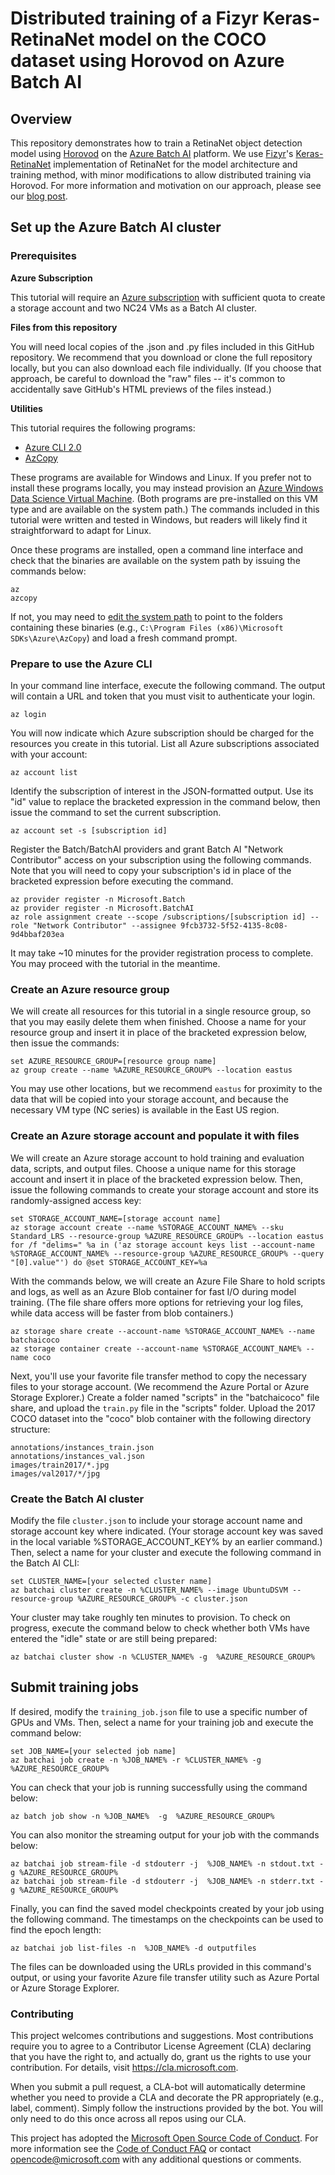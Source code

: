 # Distributed training of a Fizyr Keras-RetinaNet model on the COCO dataset using Horovod on Azure Batch AI

## Overview

This repository demonstrates how to train a RetinaNet object detection model using [Horovod](https://github.com/uber/horovod) on the [Azure Batch AI](https://azure.microsoft.com/services/batch-ai/) platform. We use [Fizyr](https://fizyr.com/)'s [Keras-RetinaNet](https://github.com/fizyr/keras-retinanet/tree/master/keras_retinanet) implementation of RetinaNet for the model architecture and training method, with minor modifications to allow distributed training via Horovod. For more information and motivation on our approach, please see our [blog post](https://blogs.technet.microsoft.com/machinelearning/2018/06/20/how-to-do-distributed-deep-learning-for-object-detection-using-horovod-on-azure/).

## Set up the Azure Batch AI cluster

### Prerequisites

**Azure Subscription**

This tutorial will require an [Azure subscription](https://azure.microsoft.com/en-us/free/) with sufficient quota to create a storage account and two NC24 VMs as a Batch AI cluster.

**Files from this repository**

You will need local copies of the .json and .py files included in this GitHub repository. We recommend that you download or clone the full repository locally, but you can also download each file individually. (If you choose that approach, be careful to download the "raw" files -- it's common to accidentally save GitHub's HTML previews of the files instead.)

**Utilities**

This tutorial requires the following programs:
- [Azure CLI 2.0](https://docs.microsoft.com/cli/azure/install-azure-cli)
- [AzCopy](https://docs.microsoft.com/azure/storage/common/storage-use-azcopy)

These programs are available for Windows and Linux. If you prefer not to install these programs locally, you may instead provision an [Azure Windows Data Science Virtual Machine](https://docs.microsoft.com/azure/machine-learning/data-science-virtual-machine/provision-vm). (Both programs are pre-installed on this VM type and are available on the system path.) The commands included in this tutorial were written and tested in Windows, but readers will likely find it straightforward to adapt for Linux.

Once these programs are installed, open a command line interface and check that the binaries are available on the system path by issuing the commands below:
```
az
azcopy
```
If not, you may need to [edit the system path](http://www.zdnet.com/article/windows-10-tip-point-and-click-to-edit-the-system-path-variable/) to point to the folders containing these binaries (e.g., `C:\Program Files (x86)\Microsoft SDKs\Azure\AzCopy`) and load a fresh command prompt.

### Prepare to use the Azure CLI

In your command line interface, execute the following command. The output will contain a URL and token that you must visit to authenticate your login.
```
az login
```

You will now indicate which Azure subscription should be charged for the resources you create in this tutorial. List all Azure subscriptions associated with your account:
```
az account list
```

Identify the subscription of interest in the JSON-formatted output. Use its "id" value to replace the bracketed expression in the command below, then issue the command to set the current subscription.
```
az account set -s [subscription id]
```

Register the Batch/BatchAI providers and grant Batch AI "Network Contributor" access on your subscription using the following commands. Note that you will need to copy your subscription's id in place of the bracketed expression before executing the command.
```
az provider register -n Microsoft.Batch
az provider register -n Microsoft.BatchAI
az role assignment create --scope /subscriptions/[subscription id] --role "Network Contributor" --assignee 9fcb3732-5f52-4135-8c08-9d4bbaf203ea
```

It may take ~10 minutes for the provider registration process to complete. You may proceed with the tutorial in the meantime.

### Create an Azure resource group

We will create all resources for this tutorial in a single resource group, so that you may easily delete them when finished. Choose a name for your resource group and insert it in place of the bracketed expression below, then issue the commands:
```
set AZURE_RESOURCE_GROUP=[resource group name]
az group create --name %AZURE_RESOURCE_GROUP% --location eastus
```
You may use other locations, but we recommend `eastus` for proximity to the data that will be copied into your storage account, and because the necessary VM type (NC series) is available in the East US region.

### Create an Azure storage account and populate it with files

We will create an Azure storage account to hold training and evaluation data, scripts, and output files. Choose a unique name for this storage account and insert it in place of the bracketed expression below. Then, issue the following commands to create your storage account and store its randomly-assigned access key:
```
set STORAGE_ACCOUNT_NAME=[storage account name]
az storage account create --name %STORAGE_ACCOUNT_NAME% --sku Standard_LRS --resource-group %AZURE_RESOURCE_GROUP% --location eastus
for /f "delims=" %a in ('az storage account keys list --account-name %STORAGE_ACCOUNT_NAME% --resource-group %AZURE_RESOURCE_GROUP% --query "[0].value"') do @set STORAGE_ACCOUNT_KEY=%a
```

With the commands below, we will create an Azure File Share to hold scripts and logs, as well as an Azure Blob container for fast I/O during model training. (The file share offers more options for retrieving your log files, while data access will be faster from blob containers.)
```
az storage share create --account-name %STORAGE_ACCOUNT_NAME% --name batchaicoco
az storage container create --account-name %STORAGE_ACCOUNT_NAME% --name coco
```

Next, you'll use your favorite file transfer method to copy the necessary files to your storage account. (We recommend the Azure Portal or Azure Storage Explorer.) Create a folder named "scripts" in the "batchaicoco" file share, and upload the `train.py` file in the "scripts" folder. Upload the 2017 COCO dataset into the "coco" blob container with the following directory structure:
```
annotations/instances_train.json
annotations/instances_val.json
images/train2017/*.jpg
images/val2017/*/jpg
```

### Create the Batch AI cluster

Modify the file `cluster.json` to include your storage account name and storage account key where indicated. (Your storage account key was saved in the local variable %STORAGE_ACCOUNT_KEY% by an earlier command.) Then, select a name for your cluster and execute the following command in the Batch AI CLI:

```
set CLUSTER_NAME=[your selected cluster name]
az batchai cluster create -n %CLUSTER_NAME% --image UbuntuDSVM --resource-group %AZURE_RESOURCE_GROUP% -c cluster.json
```

Your cluster may take roughly ten minutes to provision. To check on progress, execute the command below to check whether both VMs have entered the "idle" state or are still being prepared:

```
az batchai cluster show -n %CLUSTER_NAME% -g  %AZURE_RESOURCE_GROUP%
```

## Submit training jobs

If desired, modify the `training_job.json` file to use a specific number of GPUs and VMs. Then, select a name for your training job and execute the command below:

```
set JOB_NAME=[your selected job name]
az batchai job create -n %JOB_NAME% -r %CLUSTER_NAME% -g  %AZURE_RESOURCE_GROUP%
```

You can check that your job is running successfully using the command below:
```
az batch job show -n %JOB_NAME%  -g  %AZURE_RESOURCE_GROUP%
```

You can also monitor the streaming output for your job with the commands below:
```
az batchai job stream-file -d stdouterr -j  %JOB_NAME% -n stdout.txt -g %AZURE_RESOURCE_GROUP%
az batchai job stream-file -d stdouterr -j  %JOB_NAME% -n stderr.txt -g %AZURE_RESOURCE_GROUP%
```

Finally, you can find the saved model checkpoints created by your job using the following command. The timestamps on the checkpoints can be used to find the epoch length:
```
az batchai job list-files -n  %JOB_NAME% -d outputfiles
```

The files can be downloaded using the URLs provided in this command's output, or using your favorite Azure file transfer utility such as Azure Portal or Azure Storage Explorer.

### Contributing

This project welcomes contributions and suggestions.  Most contributions require you to agree to a
Contributor License Agreement (CLA) declaring that you have the right to, and actually do, grant us
the rights to use your contribution. For details, visit https://cla.microsoft.com.

When you submit a pull request, a CLA-bot will automatically determine whether you need to provide
a CLA and decorate the PR appropriately (e.g., label, comment). Simply follow the instructions
provided by the bot. You will only need to do this once across all repos using our CLA.

This project has adopted the [Microsoft Open Source Code of Conduct](https://opensource.microsoft.com/codeofconduct/).
For more information see the [Code of Conduct FAQ](https://opensource.microsoft.com/codeofconduct/faq/) or
contact [opencode@microsoft.com](mailto:opencode@microsoft.com) with any additional questions or comments.
